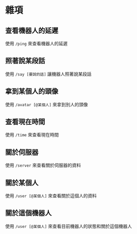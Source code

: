# 雜項

## 查看機器人的延遲
使用 `/ping` 來查看機器人的延遲

## 照著說某段話
使用 `/say [要說的話]` 讓機器人照著說某段話

## 拿到某個人的頭像
使用 `/avatar [@某個人]` 來拿到別人的頭像

## 查看現在時間
使用 `/time` 來查看現在時間

## 關於伺服器
使用 `/server` 來查看關於伺服器的資料

## 關於某個人
使用 `/user [@某個人]` 來查看關於這個人的資料

## 關於這個機器人
使用 `/user [@某個人]` 來查看目前機器人的狀態和關於這個機器人